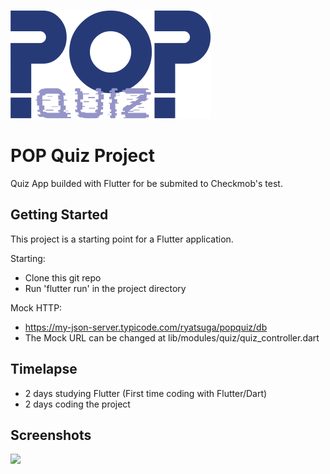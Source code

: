![alt text](https://github.com/ryatsuga/popquiz/blob/main/assets/images/logo.png)

# POP Quiz Project

Quiz App builded with Flutter for be submited to Checkmob's test.

## Getting Started

This project is a starting point for a Flutter application.

Starting:

- Clone this git repo
- Run 'flutter run' in the project directory

Mock HTTP:

- https://my-json-server.typicode.com/ryatsuga/popquiz/db
- The Mock URL can be changed at lib/modules/quiz/quiz_controller.dart

## Timelapse

- 2 days studying Flutter (First time coding with Flutter/Dart)
- 2 days coding the project

## Screenshots
![](./graphic/pic1.png=x400)
